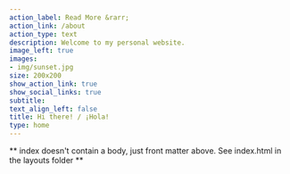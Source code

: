 ```yaml
---
action_label: Read More &rarr;
action_link: /about
action_type: text
description: Welcome to my personal website.
image_left: true
images:
- img/sunset.jpg
size: 200x200
show_action_link: true
show_social_links: true
subtitle: 
text_align_left: false
title: Hi there! / ¡Hola!
type: home
---
```


** index doesn't contain a body, just front matter above.
See index.html in the layouts folder **
